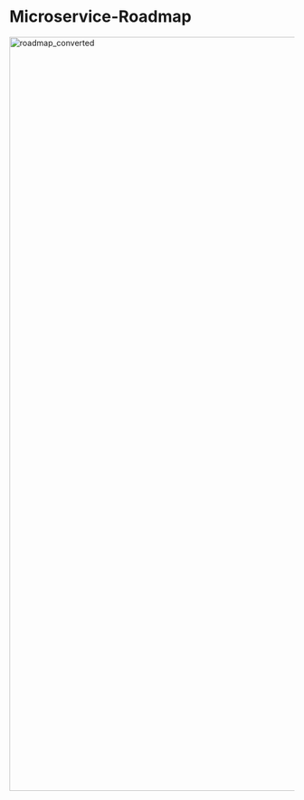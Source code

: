 # Microservice-Roadmap

<img width="800" height="1333" alt="roadmap_converted" src="https://github.com/user-attachments/assets/4b50897e-dd2b-4c11-9eae-47f1fa9601a3" />

